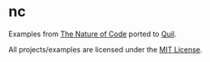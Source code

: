 # nc

Examples from [The Nature of Code](http://natureofcode.com) ported to [Quil](http://quil.info).  

All projects/examples are licensed under the [MIT License](http://opensource.org/licenses/MIT).
